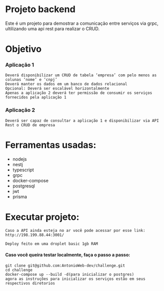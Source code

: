 # Projeto backend

  Este é um projeto para demostrar a comunicação entre serviços via grpc, ultilizando uma api rest para realizar o CRUD.

# Objetivo

  ### Aplicação 1
    Deverá disponibilizar um CRUD de tabela ‘empresa’ com pelo menos as colunas ‘nome’ e ‘cnpj’
    Deverá manter os dados em um banco de dados relacional
    Opcional: Deverá ser escalável horizontalmente
    Apenas a aplicação 2 deverá ter permissão de consumir os serviços fornecidos pela aplicação 1
 
  ### Aplicação 2
    Deverá ser capaz de consultar a aplicação 1 e disponibilizar via API Rest o CRUD de empresa
    
  # Ferramentas usadas:
  
   - nodejs
   - nestj
   - typescript
   - grpc
   - docker-compose
   - postgresql
   - jwt
   - prisma

  # Executar projeto:
    Caso a API ainda esteja no ar você pode acessar por esse link: http://198.199.88.44:3001/
    
    Deploy feito em uma droplet basic 1gb RAM
  
  <h4>Caso você queira testar localmente, faça o passo a passo:</h4>
  
    git clone git@github.com:AntonioWeb-dev/challenge.git
    cd challenge
    docker-compose up --build -d(para inicializar o postgres)
    agora as instruções para inicializar os serviços estão em seus respectivos diretorios


